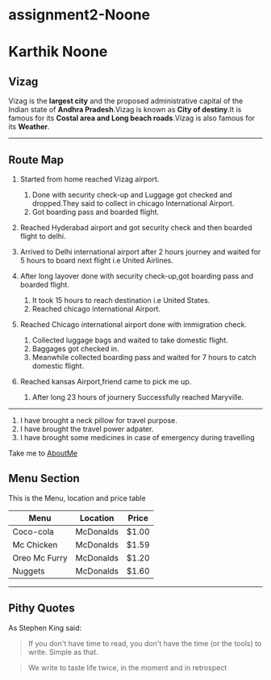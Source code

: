 # assignment2-Noone
# Karthik Noone
## Vizag
Vizag is the **largest city** and the proposed administrative capital of the Indian state of **Andhra Pradesh**.Vizag is known as **City of destiny**.It is famous for its **Costal area and Long beach roads**.Vizag is also famous for its **Weather**.

****
## Route Map
1. Started from home reached Vizag airport.
   1. Done with security check-up and Luggage got checked and dropped.They said to collect in chicago International Airport.
   2. Got boarding pass and boarded flight.
  
2. Reached Hyderabad airport and got security check and then boarded flight to delhi.

3. Arrived to Delhi international airport after 2 hours journey and waited for 5 hours to board next flight i.e United Airlines.

4. After long layover done with security check-up,got boarding pass and boarded flight.
   1. It took 15 hours to reach destination i.e United States.
   2. Reached chicago international Airport.

5. Reached Chicago international airport done with immigration check.
   1. Collected luggage bags and waited to take domestic flight.
   2. Baggages got checked in.
   3. Meanwhile collected boarding pass and waited for 7 hours to catch domestic flight.

6. Reached kansas Airport,friend came to pick me up.
   1. After long 23 hours of journery Successfully reached Maryville.

***
1. I have brought a neck pillow for travel purpose.
2. I have brought the travel power adpater.
3. I have brought some medicines in case of emergency during travelling

Take me to [AboutMe](AboutMe.md)

## Menu Section
This is the Menu, location and price table

| Menu          | Location	| Price        |
| ------------- | ----------| ---------    |
| Coco-cola	    | McDonalds	| $1.00        |
| Mc Chicken	| McDonalds	| $1.59        |
| Oreo Mc Furry | McDonalds	| $1.20        |
| Nuggets	    | McDonalds	| $1.60        |


---
## Pithy Quotes

As Stephen King said:

> If you don't have time to read, you don't have the time (or the tools) to write. Simple as that.

> We write to taste life twice, in the moment and in retrospect



